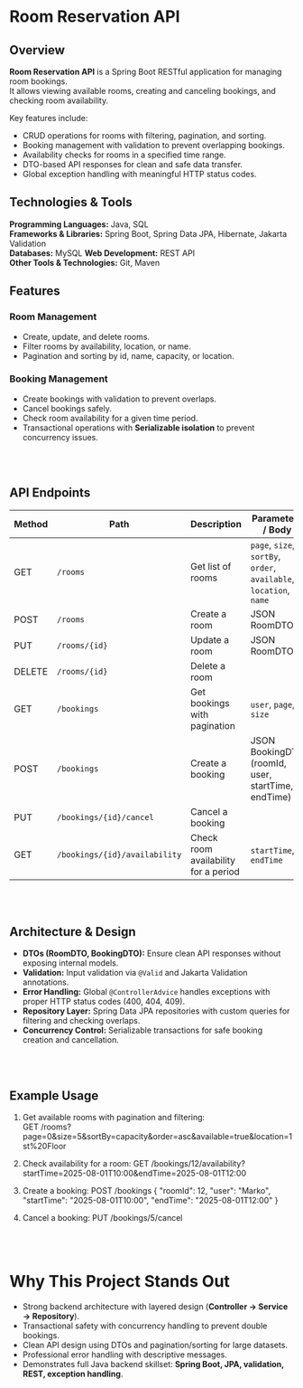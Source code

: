 # Room Reservation API

## Overview
**Room Reservation API** is a Spring Boot RESTful application for managing room bookings.  
It allows viewing available rooms, creating and canceling bookings, and checking room availability.  

Key features include:
- CRUD operations for rooms with filtering, pagination, and sorting.
- Booking management with validation to prevent overlapping bookings.
- Availability checks for rooms in a specified time range.
- DTO-based API responses for clean and safe data transfer.
- Global exception handling with meaningful HTTP status codes.


## Technologies & Tools

**Programming Languages:** Java, SQL  
**Frameworks & Libraries:** Spring Boot, Spring Data JPA, Hibernate, Jakarta Validation  
**Databases:** MySQL
**Web Development:** REST API  
**Other Tools & Technologies:** Git, Maven  


## Features

### Room Management
- Create, update, and delete rooms.
- Filter rooms by availability, location, or name.
- Pagination and sorting by id, name, capacity, or location.

### Booking Management
- Create bookings with validation to prevent overlaps.
- Cancel bookings safely.
- Check room availability for a given time period.
- Transactional operations with **Serializable isolation** to prevent concurrency issues.

<br><br>

## API Endpoints

| Method  | Path                        | Description                                  | Parameters / Body                                                   |
| ------- | --------------------------- | -------------------------------------------- | ------------------------------------------------------------------ |
| GET     | `/rooms`                    | Get list of rooms                             | `page`, `size`, `sortBy`, `order`, `available`, `location`, `name` |
| POST    | `/rooms`                    | Create a room                                 | JSON RoomDTO                                                       |
| PUT     | `/rooms/{id}`               | Update a room                                 | JSON RoomDTO                                                       |
| DELETE  | `/rooms/{id}`               | Delete a room                                 |                                                                    |
| GET     | `/bookings`                 | Get bookings with pagination                  | `user`, `page`, `size`                                            |
| POST    | `/bookings`                 | Create a booking                              | JSON BookingDTO (roomId, user, startTime, endTime)                 |
| PUT     | `/bookings/{id}/cancel`     | Cancel a booking                              |                                                                    |
| GET     | `/bookings/{id}/availability` | Check room availability for a period         | `startTime`, `endTime`                                            |

<br><br>

## Architecture & Design
- **DTOs (RoomDTO, BookingDTO):** Ensure clean API responses without exposing internal models.  
- **Validation:** Input validation via `@Valid` and Jakarta Validation annotations.  
- **Error Handling:** Global `@ControllerAdvice` handles exceptions with proper HTTP status codes (400, 404, 409).  
- **Repository Layer:** Spring Data JPA repositories with custom queries for filtering and checking overlaps.  
- **Concurrency Control:** Serializable transactions for safe booking creation and cancellation.  

<br><br>

## Example Usage
1. Get available rooms with pagination and filtering:  
GET /rooms?page=0&size=5&sortBy=capacity&order=asc&available=true&location=1st%20Floor

2. Check availability for a room:
GET /bookings/12/availability?startTime=2025-08-01T10:00&endTime=2025-08-01T12:00


3. Create a booking:
POST /bookings
{
  "roomId": 12,
  "user": "Marko",
  "startTime": "2025-08-01T10:00",
  "endTime": "2025-08-01T12:00"
}

4. Cancel a booking:
PUT /bookings/5/cancel

<br><br>

# Why This Project Stands Out

- Strong backend architecture with layered design (**Controller → Service → Repository**).  
- Transactional safety with concurrency handling to prevent double bookings.  
- Clean API design using DTOs and pagination/sorting for large datasets.  
- Professional error handling with descriptive messages.  
- Demonstrates full Java backend skillset: **Spring Boot, JPA, validation, REST, exception handling**.  
